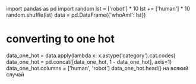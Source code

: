 import pandas as pd
import random
lst = ['robot'] * 10
lst += ['human'] * 10
random.shuffle(lst)
data = pd.DataFrame({'whoAmI': lst})
# converting to one hot
data_one_hot = data.apply(lambda x: x.astype('category').cat.codes)
data_one_hot = pd.concat([data_one_hot, 1 - data_one_hot], axis=1)
data_one_hot.columns = ['human', 'robot']
data_one_hot.head() на  всякий случай
